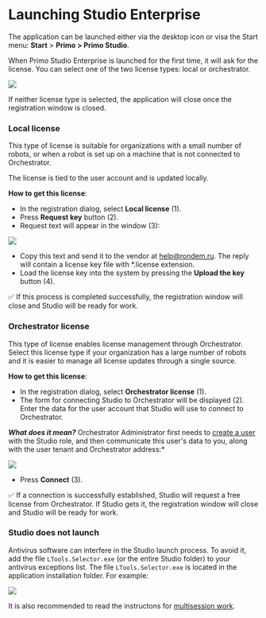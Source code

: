 # Launching Studio Enterprise

The application can be launched either via the desktop icon or visa the Start menu: **Start** > **Primo > Primo Studio**.

When Primo Studio Enterprise is launched for the first time, it will ask for the license. You can select one of the two license types: local or orchestrator. 

![](<../../.gitbook/assets/Ëèöåíçèè â Ñòóäèè.png>)

If neither license type is selected, the application will close once the registration window is closed. 

### Local license

This type of license is suitable for organizations with a small number of robots, or when a robot is set up on a machine that is not connected to Orchestrator. 

The license is tied to the user account and is updated locally.

**How to get this license**: 
* In the registration dialog, select **Local license** (1).
* Press **Request key** button (2).
* Request text will appear in the window (3):

![](<../../.gitbook/assets/local-license-for-studio.png>)
    
* Copy this text and send it to the vendor at [help@rondem.ru](mailto:help@rondem.ru). The reply will contain a license key file with \*.license extension.
* Load the license key into the system by pressing the **Upload the key** button (4). 
    
:white_check_mark: If this process is completed successfully, the registration window will close and Studio will be ready for work. 

### Orchestrator license

This type of license enables license management through Orchestrator. Select this license type if your organization has a large number of robots and it is easier to manage all license updates through a single source. 

**How to get this license**: 
* In the registration dialog, select **Orchestrator license** (1).
* The form for connecting Studio to Orchestrator will be displayed (2). Enter the data for the user account that Studio will use to connect to Orchestrator.

***What does it mean?*** Orchestrator Administrator first needs to [create a user](https://docs.primo-rpa.ru/primo-rpa/orchestrator/settings/users/orch-users) with the Studio role, and then communicate this user's data to you, along with the user tenant and Orchestrator address:*

![](<../../.gitbook/assets/orch-license-for-studio.png>)

* Press **Connect** (3).

:white_check_mark: If a connection is successfully established, Studio will request a free license from Orchestrator. If Studio gets it, the registration window will close and Studio will be ready for work. 

### Studio does not launch
Antivirus software can interfere in the Studio launch process. To avoid it, add the file `LTools.Selector.exe` (or the entire Studio folder) to your antivirus exceptions list. The file `LTools.Selector.exe` is located in the application installation folder. For example:

![](<../../.gitbook/assets/ltools.selector.exe-here.png>)

It is also recommended to read the instructons for [multisession work](https://docs.primo-rpa.ru/primo-rpa/primo-studio/settings/multisession).

